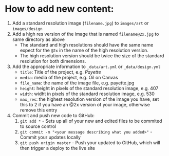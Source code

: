 # How to add new content:

1. Add a standard resolution image (`filename.jpg`) to `images/art` or `images/design`
2. Add a high res version of the image that is named `filename@2x.jpg` to same directory as above
   - The standard and high resolutions should have the same name expect for the `@2x` in the name of the high resolution version.
   - The high resolution version should be twice the size of the standard resolution for both dimensions.
3. Add the appropriate information to `_data/art.yml` or `_data/design.yml`
   - `title`: Title of the project, e.g. *Payette*
   - `media`: media of the project, e.g. Oil on Canvas
   - `file_name`: the name of the image file, e.g. payette.jpg
   - `height`: height in pixels of the standard resolution image, e.g. 407
   - `width`: widht in pixels of the standard resolution image, e.g. 530
   - `max_res`: the highest resolution version of the image you have, set this to 2 if you have an @2x version of your image, otherwise remove this entry
4. Commit and push new code to GitHub:
   1. `git add *` - Sets up all of your new and edited files to be commited to source control
   2. `git commit -m "<your message describing what you added>"` - Commit your updates locally
   3. `git push origin master` - Push your updated to GitHub, which will then trigger a deploy to the live site